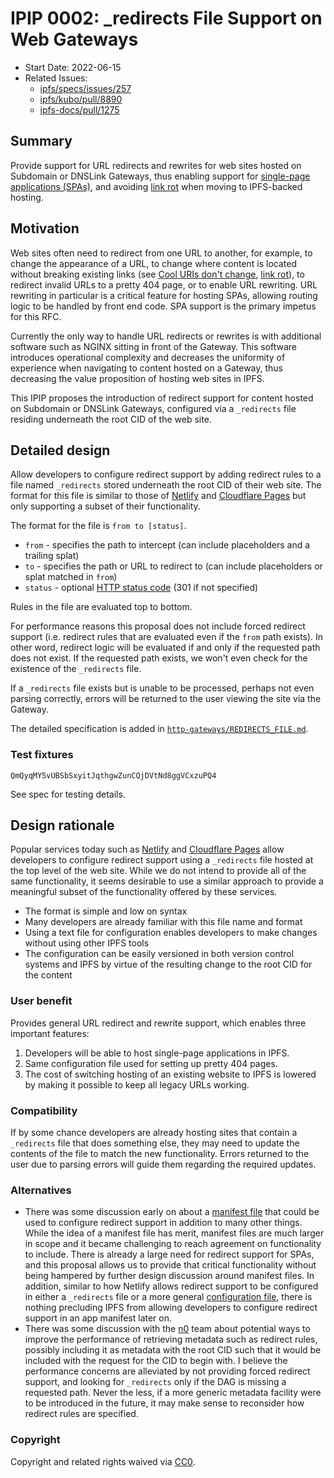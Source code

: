 # IPIP 0002: _redirects File Support on Web Gateways

- Start Date: 2022-06-15
- Related Issues:
  - [ipfs/specs/issues/257](https://github.com/ipfs/specs/issues/257)
  - [ipfs/kubo/pull/8890](https://github.com/ipfs/kubo/pull/8890)
  - [ipfs-docs/pull/1275](https://github.com/ipfs/ipfs-docs/pull/1275)

## Summary

Provide support for URL redirects and rewrites for web sites hosted on Subdomain or DNSLink Gateways, thus enabling support for [single-page applications (SPAs)](https://en.wikipedia.org/wiki/Single-page_application), and avoiding  [link rot](https://en.wikipedia.org/wiki/Link_rot) when moving to IPFS-backed hosting.

## Motivation

Web sites often need to redirect from one URL to another, for example, to change the appearance of a URL, to change where content is located without breaking existing links (see [Cool URIs don't change](https://www.w3.org/Provider/Style/URI), [link rot](https://en.wikipedia.org/wiki/Link_rot)), to redirect invalid URLs to a pretty 404 page, or to enable URL rewriting.
URL rewriting in particular is a critical feature for hosting SPAs, allowing routing logic to be handled by front end code. SPA support is the primary impetus for this RFC.

Currently the only way to handle URL redirects or rewrites is with additional software such as NGINX sitting in front of the Gateway. This software introduces operational complexity and decreases the uniformity of experience when navigating to content hosted on a Gateway, thus decreasing the value proposition of hosting web sites in IPFS.

This IPIP proposes the introduction of redirect support for content hosted on Subdomain or DNSLink Gateways, configured via a `_redirects` file residing underneath the root CID of the web site.

## Detailed design

Allow developers to configure redirect support by adding redirect rules to a file named `_redirects` stored underneath the root CID of their web site.
The format for this file is similar to those of [Netlify](https://docs.netlify.com/routing/redirects/#syntax-for-the-redirects-file) and [Cloudflare Pages](https://developers.cloudflare.com/pages/platform/redirects) but only supporting a subset of their functionality.

The format for the file is `from to [status]`.

- `from` - specifies the path to intercept (can include placeholders and a trailing splat)
- `to` - specifies the path or URL to redirect to (can include placeholders or splat matched in `from`)
- `status` - optional [HTTP status code](https://developer.mozilla.org/en-US/docs/Web/HTTP/Status) (301 if not specified)

Rules in the file are evaluated top to bottom.

For performance reasons this proposal does not include forced redirect support (i.e. redirect rules that are evaluated even if the `from` path exists). In other word, redirect logic will be evaluated if and only if the requested path does not exist.  If the requested path exists, we won't even check for the existence of the `_redirects` file.

If a `_redirects` file exists but is unable to be processed, perhaps not even parsing correctly, errors will be returned to the user viewing the site via the Gateway.

The detailed specification is added in [`http-gateways/REDIRECTS_FILE.md`](../http-gateways/REDIRECTS_FILE.md).

### Test fixtures

`QmQyqMY5vUBSbSxyitJqthgwZunCQjDVtNd8ggVCxzuPQ4`

See spec for testing details.

## Design rationale

Popular services today such as [Netlify](https://docs.netlify.com/routing/redirects/#syntax-for-the-redirects-file) and [Cloudflare Pages](https://developers.cloudflare.com/pages/platform/redirects) allow developers to configure redirect support
using a `_redirects` file hosted at the top level of the web site. While we do not intend to provide all of the same functionality, it seems desirable to use a similar approach to provide a meaningful subset of the functionality offered by these services.

- The format is simple and low on syntax
- Many developers are already familiar with this file name and format
- Using a text file for configuration enables developers to make changes without using other IPFS tools
- The configuration can be easily versioned in both version control systems and IPFS by virtue of the resulting change to the root CID for the content

### User benefit

Provides general URL redirect and rewrite support, which enables three important features:
1. Developers will be able to host single-page applications in IPFS.
2. Same configuration file used for setting up pretty 404 pages.
3. The cost of switching hosting of an existing website to IPFS is lowered by making it possible to keep all legacy URLs working.

### Compatibility

If by some chance developers are already hosting sites that contain a `_redirects` file that does something else, they may need to update the contents of the file to match the new functionality. Errors returned to the user due to parsing errors will guide them regarding the required updates.

### Alternatives

- There was some discussion early on about a [manifest file](https://github.com/ipfs/specs/issues/257) that could be used to configure redirect support in addition to many other things. While the idea of a manifest file has merit, manifest files are much larger in scope and it became challenging to reach agreement on functionality to include.
There is already a large need for redirect support for SPAs, and this proposal allows us to provide that critical functionality without being hampered by further design discussion around manifest files.
In addition, similar to how Netlify allows redirect support to be configured in either a `_redirects` file or a more general [configuration file](https://docs.netlify.com/configure-builds/file-based-configuration/#redirects), there is nothing precluding IPFS from allowing developers to configure redirect support in an app manifest later on.
- There was some discussion with the [n0](https://github.com/n0-computer/) team about potential ways to improve the performance of retrieving metadata such as redirect rules, possibly including it as metadata with the root CID such that it would be included with the request for the CID to begin with.
I believe the performance concerns are alleviated by not providing forced redirect support, and looking for `_redirects` only if the DAG is missing a requested path.  Never the less, if a more generic metadata facility were to be introduced in the future, it may make sense to reconsider how redirect rules are specified.

### Copyright

Copyright and related rights waived via [CC0](https://creativecommons.org/publicdomain/zero/1.0/).
